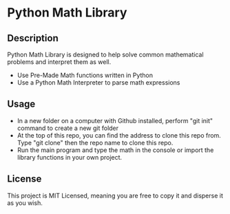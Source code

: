 # Python Math Library

## Description
Python Math Library is designed to help solve common mathematical problems and interpret them as well. 

- Use Pre-Made Math functions written in Python
- Use a Python Math Interpreter to parse math expressions

## Usage

- In a new folder on a computer with Github installed, perform "git init" command to create a new git folder
- At the top of this repo, you can find the address to clone this repo from. Type "git clone" then the repo name to clone this repo.
- Run the main program and type the math in the console or import the library functions in your own project.

## License
This project is MIT Licensed, meaning you are free to copy it and disperse it as you wish.
